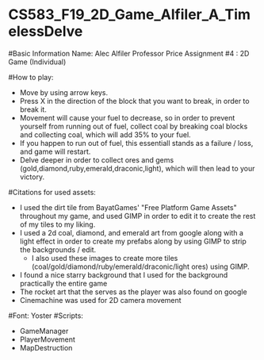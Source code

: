 # CS583_F19_2D_Game_Alfiler_A_TimelessDelve
#Basic Information
Name: Alec Alfiler
Professor Price
Assignment #4 : 2D Game (Individual)

#How to play:
 - Move by using arrow keys.
 - Press X in the direction of the block that you want to break, in order to break it.
 - Movement will cause your fuel to decrease, so in order to prevent yourself from running out of fuel,
   collect coal by breaking coal blocks and collecting coal, which will add 35% to your fuel.
 - If you happen to run out of fuel, this essentiall stands as a failure / loss, and game will restart. 
 - Delve deeper in order to collect ores and gems (gold,diamond,ruby,emerald,draconic,light), which will
   then lead to your victory.

#Citations for used assets:
 - I used the dirt tile from BayatGames' "Free Platform Game Assets" throughout my game, and used GIMP 
    in order to edit it to create the rest of my tiles to my liking.
 - I used a 2d coal, diamond, and emerald art from google along with a light effect in order to create my
    prefabs along by using GIMP to strip the backgrounds / edit.
	- I also used these images to create more tiles (coal/gold/diamond/ruby/emerald/draconic/light ores)
	   using GIMP.
 - I found a nice starry background that I used for the background practically the entire game
 - The rocket art that the serves as the player was also found on google
 - Cinemachine was used for 2D camera movement

#Font:
Yoster
#Scripts:
 - GameManager
 - PlayerMovement
 - MapDestruction






